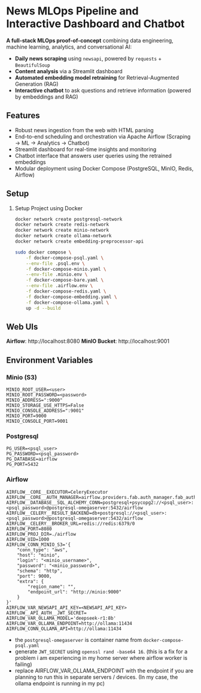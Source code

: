 # News MLOps Pipeline and Interactive Dashboard and Chatbot

**A full-stack MLOps proof-of-concept** combining data engineering, machine learning, analytics, and conversational AI:
- **Daily news scraping** using `newsapi`, powered by `requests` + `BeautifulSoup`
- **Content analysis** via a Streamlit dashboard
- **Automated embedding model retraining** for Retrieval-Augmented Generation (RAG)
- **Interactive chatbot** to ask questions and retrieve information (powered by embeddings and RAG)


## Features

-  Robust news ingestion from the web with HTML parsing  
-  End-to-end scheduling and orchestration via Apache Airflow (Scraping → ML → Analytics → Chatbot)  
-  Streamlit dashboard for real-time insights and monitoring  
-  Chatbot interface that answers user queries using the retrained embeddings  
-  Modular deployment using Docker Compose (PostgreSQL, MinIO, Redis, Airflow)


## Setup

1. Setup Project using Docker
    ```bash
    docker network create postgresql-network
    docker network create redis-network
    docker network create minio-network
    docker network create ollama-network
    docker network create embedding-preprocessor-api

    sudo docker compose \
        -f docker-compose-psql.yaml \
        --env-file .psql.env \
        -f docker-compose-minio.yaml \
        --env-file .minio.env \
        -f docker-compose-bare.yaml \
        --env-file .airflow.env \
        -f docker-compose-redis.yaml \
        -f docker-compose-embedding.yaml \
        -f docker-compose-ollama.yaml \
        up -d --build
    ```

## Web UIs

**Airflow**: http://localhost:8080
**MinIO Bucket**: http://localhost:9001

## Environment Variables

### Minio (S3)

```.env
MINIO_ROOT_USER=<user>
MINIO_ROOT_PASSWORD=<password>
MINIO_ADDRESS=":9000"
MINIO_STORAGE_USE_HTTPS=False
MINIO_CONSOLE_ADDRESS=":9001"
MINIO_PORT=9000
MINIO_CONSOLE_PORT=9001
```

### Postgresql

```.env
PG_USER=<psql_user>
PG_PASSWORD=<psql_password>
PG_DATABASE=airflow
PG_PORT=5432
```

### Airflow

```.env
AIRFLOW__CORE__EXECUTOR=CeleryExecutor
AIRFLOW__CORE__AUTH_MANAGER=airflow.providers.fab.auth_manager.fab_auth_manager.FabAuthManager
AIRFLOW__DATABASE__SQL_ALCHEMY_CONN=postgresql+psycopg2://<psql_user>:<psql_password>@postgresql-omegaserver:5432/airflow
AIRFLOW__CELERY__RESULT_BACKEND=db+postgresql://<psql_user>:<psql_password>@postgresql-omegaserver:5432/airflow
AIRFLOW__CELERY__BROKER_URL=redis://redis:6379/0
AIRFLOW_PORT=8080
AIRFLOW_PROJ_DIR=./airflow
AIRFLOW_UID=1000
AIRFLOW_CONN_MINIO_S3='{
    "conn_type": "aws", 
    "host": "minio", 
    "login": "<minio_username>", 
    "password": "<minio_password>", 
    "schema": "http", 
    "port": 9000, 
    "extra": {
        "region_name": "",
        "endpoint_url": "http://minio:9000"
    }
}'
AIRFLOW_VAR_NEWSAPI_API_KEY=<NEWSAPI_API_KEY>
AIRFLOW__API_AUTH__JWT_SECRET=
AIRFLOW_VAR_OLLAMA_MODEL='deepseek-r1:8b'
AIRFLOW_VAR_OLLAMA_ENDPOINT=http://ollama:11434
AIRFLOW_CONN_OLLAMA_API=http://ollama:11434
```
- the `postgresql-omegaserver` is container name from `docker-compose-psql.yaml`
- generate `JWT_SECRET` using `openssl rand -base64 16`. (this is a fix for a problem i am experiencing in my home server where airflow worker is failing)
- replace AIRFLOW_VAR_OLLAMA_ENDPOINT with the endpoint if you are planning to run this in separate servers / devices. (In my case, the ollama endpoint is running in my pc)